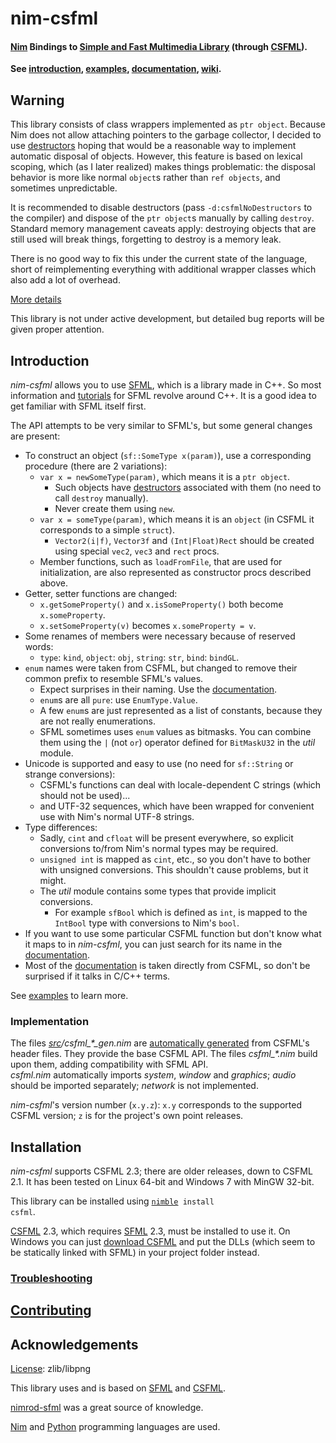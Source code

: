 nim-csfml
=========
#### [Nim][] Bindings to [Simple and Fast Multimedia Library][sfml] (through [CSFML][]).

**See [introduction](#introduction), [examples](examples), [documentation][], [wiki][].**

Warning
-------

This library consists of class wrappers implemented as `ptr object`. Because Nim does not allow attaching pointers to the garbage collector, I decided to use [destructors][nim-destructors] hoping that would be a reasonable way to implement automatic disposal of objects. However, this feature is based on lexical scoping, which (as I later realized) makes things problematic: the disposal behavior is more like normal `object`s rather than `ref objects`, and sometimes unpredictable.

It is recommended to disable destructors (pass `-d:csfmlNoDestructors` to the compiler) and dispose of the `ptr object`s manually by calling `destroy`. Standard memory management caveats apply: destroying objects that are still used will break things, forgetting to destroy is a memory leak.

There is no good way to fix this under the current state of the language, short of reimplementing everything with additional wrapper classes which also add a lot of overhead.

[More details](https://github.com/BlaXpirit/nim-csfml/issues/6)

This library is not under active development, but detailed bug reports will be given proper attention.




Introduction
------------

*nim-csfml* allows you to use [SFML][], which is a library made in C++. So most information and [tutorials][sfml-tutorials] for SFML revolve around C++. It is a good idea to get familiar with SFML itself first.

The API attempts to be very similar to SFML's, but some general changes are present:

- To construct an object (`sf::SomeType x(param)`), use a corresponding procedure (there are 2 variations):
    - `var x = newSomeType(param)`, which means it is a `ptr object`.
        - Such objects have [destructors][nim-destructors] associated with them (no need to call `destroy` manually).
        - Never create them using `new`.
    - `var x = someType(param)`, which means it is an `object` (in CSFML it corresponds to a simple `struct`).
        - `Vector2(i|f)`, `Vector3f` and `(Int|Float)Rect` should be created using special `vec2`, `vec3` and `rect` procs.
    - Member functions, such as `loadFromFile`, that are used for initialization, are also represented as constructor procs described above.
- Getter, setter functions are changed:
    - `x.getSomeProperty()` and `x.isSomeProperty()` both become `x.someProperty`.
    - `x.setSomeProperty(v)` becomes `x.someProperty = v`.
- Some renames of members were necessary because of reserved words:
    - `type`: `kind`, `object`: `obj`, `string`: `str`, `bind`: `bindGL`.
- `enum` names were taken from CSFML, but changed to remove their common prefix to resemble SFML's values.
    - Expect surprises in their naming. Use the [documentation][].
    - `enum`s are all `pure`: use `EnumType.Value`.
    - A few `enum`s are just represented as a list of constants, because they are not really enumerations.
    - SFML sometimes uses `enum` values as bitmasks. You can combine them using the `|` (not `or`) operator defined for `BitMaskU32` in the *util* module.
- Unicode is supported and easy to use (no need for `sf::String` or strange conversions):
    - CSFML's functions can deal with locale-dependent C strings (which should not be used)...
    - and UTF-32 sequences, which have been wrapped for convenient use with Nim's normal UTF-8 strings.
- Type differences:
    - Sadly, `cint` and `cfloat` will be present everywhere, so explicit conversions to/from Nim's normal types may be required.
    - `unsigned int` is mapped as `cint`, etc., so you don't have to bother with unsigned conversions. This shouldn't cause problems, but it might.
    - The *util* module contains some types that provide implicit conversions.
        - For example `sfBool` which is defined as `int`, is mapped to the `IntBool` type with conversions to Nim's `bool`.
- If you want to use some particular CSFML function but don't know what it maps to in *nim-csfml*, you can just search for its name in the [documentation][].
- Most of the [documentation][] is taken directly from CSFML, so don't be surprised if it talks in C/C++ terms.

See [examples](examples) to learn more.

### Implementation

The files <em>[src](src)/csfml\_\*\_gen.nim</em> are [automatically generated](generate) from CSFML's header files. They provide the base CSFML API. The files <em>csfml_\*.nim</em> build upon them, adding compatibility with SFML API.  
*csfml.nim* automatically imports *system*, *window* and *graphics*; *audio* should be imported separately; *network* is not implemented.

*nim-csfml*'s version number (`x.y.z`): `x.y` corresponds to the supported CSFML version; `z` is for the project's own point releases.


Installation
------------

*nim-csfml* supports CSFML 2.3; there are older releases, down to CSFML 2.1. It has been tested on Linux 64-bit and Windows 7 with MinGW 32-bit.

This library can be installed using <code>[nimble][] install csfml</code>.

[CSFML][] 2.3, which requires [SFML][] 2.3, must be installed to use it.
On Windows you can just [download CSFML][csfml] and put the DLLs (which seem to be statically linked with SFML) in your project folder instead.

### [Troubleshooting][]


[Contributing][]
----------------


Acknowledgements
----------------

[License](LICENSE): zlib/libpng

This library uses and is based on [SFML][] and [CSFML][].

[nimrod-sfml][] was a great source of knowledge.

[Nim][] and [Python][] programming languages are used.


[documentation]: http://blaxpirit.github.io/nim-csfml/
[wiki]: https://github.com/BlaXpirit/nim-csfml/wiki
[contributing]: https://github.com/BlaXpirit/nim-csfml/wiki/Contributing
[troubleshooting]: https://github.com/BlaXpirit/nim-csfml/wiki/Troubleshooting
[sfml]: http://www.sfml-dev.org/ "Simple and Fast Multimedia Library"
[csfml]: http://www.sfml-dev.org/download/csfml/
[sfml-tutorials]: http://www.sfml-dev.org/tutorials/
[nim]: http://nim-lang.org/
[nim-destructors]: http://nim-lang.org/docs/manual.html#type-bound-operations-destructors
[python]: http://python.org/
[nimble]: https://github.com/nim-lang/nimble
[nimrod-sfml]: https://github.com/fowlmouth/nimrod-sfml
